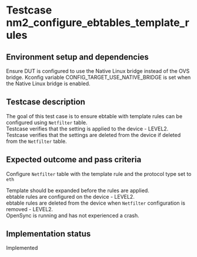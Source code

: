 # Testcase nm2_configure_ebtables_template_rules

## Environment setup and dependencies

Ensure DUT is configured to use the Native Linux bridge instead of the
OVS bridge.
Kconfig variable CONFIG_TARGET_USE_NATIVE_BRIDGE is set when the Native Linux
bridge is enabled.

## Testcase description

The goal of this test case is to ensure ebtable with template rules can be
configured using `Netfilter` table.\
Testcase verifies that the setting is applied to the device - LEVEL2.\
Testcase verifies that the settings are deleted from the device if deleted from
the `Netfilter` table.

## Expected outcome and pass criteria

Configure `Netfilter` table with the template rule and the protocol
type set to `eth`

Template should be expanded before the rules are applied.\
ebtable rules are configured on the device - LEVEL2.\
ebtable rules are deleted from the device when `Netfilter` configuration
is removed - LEVEL2.\
OpenSync is running and has not experienced a crash.

## Implementation status

Implemented
